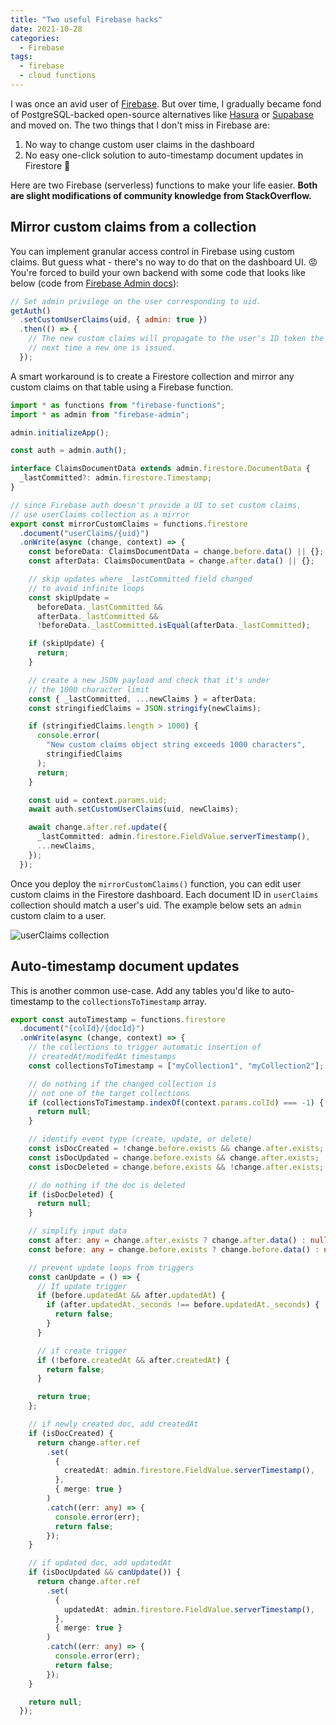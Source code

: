 ```yaml
---
title: "Two useful Firebase hacks"
date: 2021-10-28
categories:
  - Firebase
tags:
  - firebase
  - cloud functions
---
```


I was once an avid user of [Firebase](https://firebase.google.com/). But over time, I gradually became fond of PostgreSQL-backed open-source alternatives like [Hasura](https://hasura.io/) or [Supabase](https://supabase.io/) and moved on. The two things that I don't miss in Firebase are:

1. No way to change custom user claims in the dashboard
2. No easy one-click solution to auto-timestamp document updates in Firestore 😤

Here are two Firebase (serverless) functions to make your life easier. **Both are slight modifications of community knowledge from StackOverflow.**

## Mirror custom claims from a collection

You can implement granular access control in Firebase using custom claims. But guess what - there's no way to do that on the dashboard UI. 😡 You're forced to build your own backend with some code that looks like below (code from [Firebase Admin docs](https://firebase.google.com/docs/auth/admin/custom-claims)):

```javascript
// Set admin privilege on the user corresponding to uid.
getAuth()
  .setCustomUserClaims(uid, { admin: true })
  .then(() => {
    // The new custom claims will propagate to the user's ID token the
    // next time a new one is issued.
  });
```

A smart workaround is to create a Firestore collection and mirror any custom claims on that table using a Firebase function.

```typescript
import * as functions from "firebase-functions";
import * as admin from "firebase-admin";

admin.initializeApp();

const auth = admin.auth();

interface ClaimsDocumentData extends admin.firestore.DocumentData {
  _lastCommitted?: admin.firestore.Timestamp;
}

// since Firebase auth doesn't provide a UI to set custom claims,
// use userClaims collection as a mirror
export const mirrorCustomClaims = functions.firestore
  .document("userClaims/{uid}")
  .onWrite(async (change, context) => {
    const beforeData: ClaimsDocumentData = change.before.data() || {};
    const afterData: ClaimsDocumentData = change.after.data() || {};

    // skip updates where _lastCommitted field changed
    // to avoid infinite loops
    const skipUpdate =
      beforeData._lastCommitted &&
      afterData._lastCommitted &&
      !beforeData._lastCommitted.isEqual(afterData._lastCommitted);

    if (skipUpdate) {
      return;
    }

    // create a new JSON payload and check that it's under
    // the 1000 character limit
    const { _lastCommitted, ...newClaims } = afterData;
    const stringifiedClaims = JSON.stringify(newClaims);

    if (stringifiedClaims.length > 1000) {
      console.error(
        "New custom claims object string exceeds 1000 characters",
        stringifiedClaims
      );
      return;
    }

    const uid = context.params.uid;
    await auth.setCustomUserClaims(uid, newClaims);

    await change.after.ref.update({
      _lastCommitted: admin.firestore.FieldValue.serverTimestamp(),
      ...newClaims,
    });
  });
```

Once you deploy the `mirrorCustomClaims()` function, you can edit user custom claims in the Firestore dashboard. Each document ID in `userClaims` collection should match a user's uid. The example below sets an `admin` custom claim to a user.

![userClaims collection](https://user-images.githubusercontent.com/1064036/139214913-56f23354-45ff-4336-9bd5-7a39fe07ab3d.png)

## Auto-timestamp document updates

This is another common use-case. Add any tables you'd like to auto-timestamp to the `collectionsToTimestamp` array.

```typescript
export const autoTimestamp = functions.firestore
  .document("{colId}/{docId}")
  .onWrite(async (change, context) => {
    // the collections to trigger automatic insertion of
    // createdAt/modifedAt timestamps
    const collectionsToTimestamp = ["myCollection1", "myCollection2"];

    // do nothing if the changed collection is
    // not one of the target collections
    if (collectionsToTimestamp.indexOf(context.params.colId) === -1) {
      return null;
    }

    // identify event type (create, update, or delete)
    const isDocCreated = !change.before.exists && change.after.exists;
    const isDocUpdated = change.before.exists && change.after.exists;
    const isDocDeleted = change.before.exists && !change.after.exists;

    // do nothing if the doc is deleted
    if (isDocDeleted) {
      return null;
    }

    // simplify input data
    const after: any = change.after.exists ? change.after.data() : null;
    const before: any = change.before.exists ? change.before.data() : null;

    // prevent update loops from triggers
    const canUpdate = () => {
      // If update trigger
      if (before.updatedAt && after.updatedAt) {
        if (after.updatedAt._seconds !== before.updatedAt._seconds) {
          return false;
        }
      }

      // if create trigger
      if (!before.createdAt && after.createdAt) {
        return false;
      }

      return true;
    };

    // if newly created doc, add createdAt
    if (isDocCreated) {
      return change.after.ref
        .set(
          {
            createdAt: admin.firestore.FieldValue.serverTimestamp(),
          },
          { merge: true }
        )
        .catch((err: any) => {
          console.error(err);
          return false;
        });
    }

    // if updated doc, add updatedAt
    if (isDocUpdated && canUpdate()) {
      return change.after.ref
        .set(
          {
            updatedAt: admin.firestore.FieldValue.serverTimestamp(),
          },
          { merge: true }
        )
        .catch((err: any) => {
          console.error(err);
          return false;
        });
    }

    return null;
  });
```
